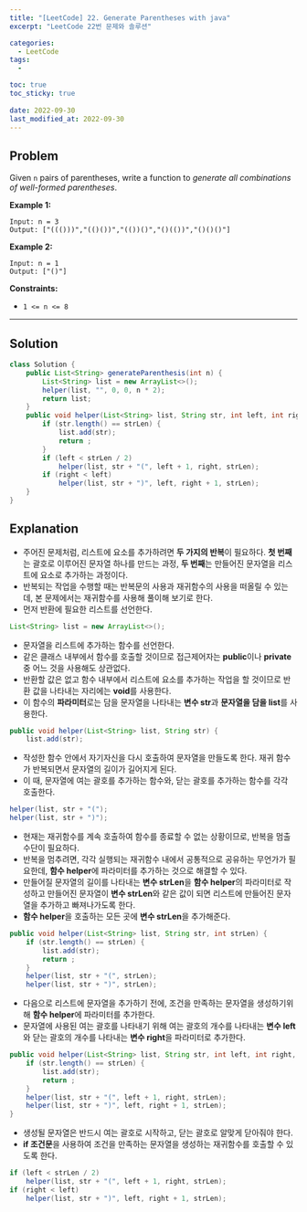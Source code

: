 ```yaml
---
title: "[LeetCode] 22. Generate Parentheses with java"
excerpt: "LeetCode 22번 문제와 솔루션"

categories:
  - LeetCode
tags:
  - 

toc: true
toc_sticky: true
 
date: 2022-09-30
last_modified_at: 2022-09-30
---
```

## **Problem**
Given `n` pairs of parentheses, write a function to *generate all combinations of well-formed parentheses*.

**Example 1:**
```
Input: n = 3
Output: ["((()))","(()())","(())()","()(())","()()()"]
```
**Example 2:**
```
Input: n = 1
Output: ["()"]
```

**Constraints:**
- `1 <= n <= 8`

---

## **Solution**
```java
class Solution {
    public List<String> generateParenthesis(int n) {
        List<String> list = new ArrayList<>();
        helper(list, "", 0, 0, n * 2);
        return list;
    }
    public void helper(List<String> list, String str, int left, int right, int strLen) {
        if (str.length() == strLen) {
            list.add(str);
            return ;
        }
        if (left < strLen / 2)
            helper(list, str + "(", left + 1, right, strLen);
        if (right < left)
            helper(list, str + ")", left, right + 1, strLen);
    }
}
```
## **Explanation**
- 주어진 문제처럼, 리스트에 요소를 추가하려면 **두 가지의 반복**이 필요하다. **첫 번째**는 괄호로 이루어진 문자열 하나를 만드는 과정, **두 번째**는 만들어진 문자열을 리스트에 요소로 추가하는 과정이다.
- 반복되는 작업을 수행할 때는 반복문의 사용과 재귀함수의 사용을 떠올릴 수 있는데, 본 문제에서는 재귀함수를 사용해 풀이해 보기로 한다.
- 먼저 반환에 필요한 리스트를 선언한다.
```java
List<String> list = new ArrayList<>();
```
- 문자열을 리스트에 추가하는 함수를 선언한다.
- 같은 클래스 내부에서 함수를 호출할 것이므로 접근제어자는 **public**이나 **private** 중 어느 것을 사용해도 상관없다.
- 반환할 값은 없고 함수 내부에서 리스트에 요소를 추가하는 작업을 할 것이므로 반환 값을 나타내는 자리에는 **void**를 사용한다.
- 이 함수의 **파라미터**로는 담을 문자열을 나타내는 **변수 str**과 **문자열을 담을 list**를 사용한다.
```java
public void helper(List<String> list, String str) {
    list.add(str);
```
- 작성한 함수 안에서 자기자신을 다시 호출하여 문자열을 만들도록 한다. 재귀 함수가 반복되면서 문자열의 길이가 길어지게 된다.
- 이 때, 문자열에 여는 괄호를 추가하는 함수와, 닫는 괄호를 추가하는 함수를 각각 호출한다.
```java
helper(list, str + "(");
helper(list, str + ")");
```
- 현재는 재귀함수를 계속 호출하여 함수를 종료할 수 없는 상황이므로, 반복을 멈출 수단이 필요하다.
- 반복을 멈추려면, 각각 실행되는 재귀함수 내에서 공통적으로 공유하는 무언가가 필요한데, **함수 helper**에 파라미터를 추가하는 것으로 해결할 수 있다.
- 만들어질 문자열의 길이를 나타내는 **변수 strLen**을 **함수 helper**의 파라미터로 작성하고 만들어진 문자열이 **변수 strLen**와 같은 값이 되면 리스트에 만들어진 문자열을 추가하고 빠져나가도록 한다.
- **함수 helper**을 호출하는 모든 곳에 **변수 strLen**을 추가해준다.
```java
public void helper(List<String> list, String str, int strLen) {
    if (str.length() == strLen) {
        list.add(str);
        return ;
    }
    helper(list, str + "(", strLen);
    helper(list, str + ")", strLen);
```
- 다음으로 리스트에 문자열을 추가하기 전에, 조건을 만족하는 문자열을 생성하기위해 **함수 helper**에 파라미터를 추가한다.
- 문자열에 사용된 여는 괄호를 나타내기 위해 여는 괄호의 개수를 나타내는 **변수 left**와 닫는 괄호의 개수를 나타내는 **변수 right**을 파라미터로 추가한다.
```java
public void helper(List<String> list, String str, int left, int right, int strLen) {
    if (str.length() == strLen) {
        list.add(str);
        return ;
    }
    helper(list, str + "(", left + 1, right, strLen);
    helper(list, str + ")", left, right + 1, strLen);
}
```
- 생성될 문자열은 반드시 여는 괄호로 시작하고, 닫는 괄호로 알맞게 닫아줘야 한다. 
- **if 조건문**을 사용하여 조건을 만족하는 문자열을 생성하는 재귀함수를 호출할 수 있도록 한다.
```java
if (left < strLen / 2)
    helper(list, str + "(", left + 1, right, strLen);
if (right < left)
    helper(list, str + ")", left, right + 1, strLen);
```